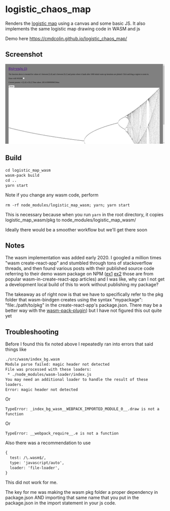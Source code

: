 # logistic_chaos_map

Renders the [logistic map](https://en.wikipedia.org/wiki/Logistic_map) using a
canvas and some basic JS. It also implements the same logistic map drawing code
in WASM and js

Demo here https://cmdcolin.github.io/logistic_chaos_map/

## Screenshot

![](img/1.png)

## Build

```
cd logistic_map_wasm
wasm-pack build
cd ..
yarn start
```

Note if you change any wasm code, perform

`rm -rf node_modules/logistic_map_wasm; yarn; yarn start`

This is necessary because when you run `yarn` in the root directory, it copies
logistic_map_wasm/pkg to node_modules/logistic_map_wasm/

Ideally there would be a smoother workflow but we'll get there soon

## Notes

The wasm implementation was added early 2020. I googled a million times "wasm
create-react-app" and stumbled through tons of stackoverflow threads, and then
found various posts with their published source code referring to their demo
wasm package on NPM ([ex1](https://www.npmjs.com/package/@prichey/hello-wasm)
[ex2](https://www.npmjs.com/package/wasm-koala-blog) those are from popular
wasm-in-create-react-app articles) and I was like, why can I not get a
development local build of this to work without publishing my package?

The takeaway as of right now is that we have to specifically refer to the pkg
folder that wasm-bindgen creates using the syntax "mypackage":
"file:./path/to/pkg" in the create-react-app's package.json. There may be a
better way with the
[wasm-pack-plugin](https://github.com/wasm-tool/wasm-pack-plugin)) but I have
not figured this out quite yet

## Troubleshooting

Before I found this fix noted above I repeatedly ran into errors that said
things like

```
./src/wasm/index_bg.wasm
Module parse failed: magic header not detected
File was processed with these loaders:
 * ./node_modules/wasm-loader/index.js
You may need an additional loader to handle the result of these loaders.
Error: magic header not detected
```

Or

```
TypeError: _index_bg_wasm__WEBPACK_IMPORTED_MODULE_0__.draw is not a function
```

Or

```
TypeError: __webpack_require__.e is not a function
```

Also there was a recommendation to use

```
{
  test: /\.wasm$/,
  type: 'javascript/auto',
  loader: 'file-loader',
}
```

This did not work for me.

The key for me was making the wasm pkg folder a proper dependency in
package.json AND importing that same name that you put in the package.json in
the import statement in your js code.
